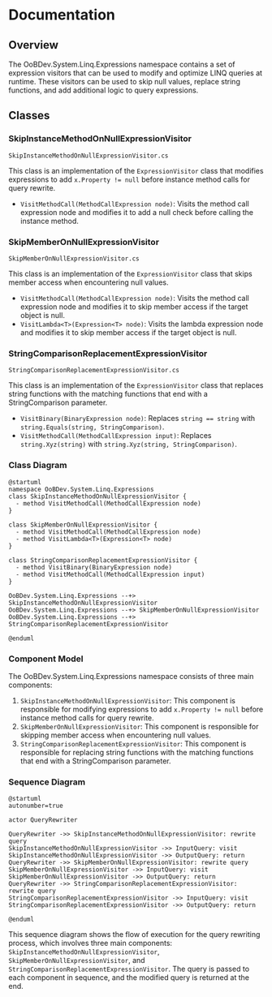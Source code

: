 # Documentation

## Overview

The OoBDev.System.Linq.Expressions namespace contains a set of expression visitors that can be used to modify and optimize LINQ queries at runtime. These visitors can be used to skip null values, replace string functions, and add additional logic to query expressions.

## Classes

### SkipInstanceMethodOnNullExpressionVisitor

```SkipInstanceMethodOnNullExpressionVisitor.cs```

This class is an implementation of the `ExpressionVisitor` class that modifies expressions to add `x.Property != null` before instance method calls for query rewrite.

* `VisitMethodCall(MethodCallExpression node)`: Visits the method call expression node and modifies it to add a null check before calling the instance method.

### SkipMemberOnNullExpressionVisitor

```SkipMemberOnNullExpressionVisitor.cs```

This class is an implementation of the `ExpressionVisitor` class that skips member access when encountering null values.

* `VisitMethodCall(MethodCallExpression node)`: Visits the method call expression node and modifies it to skip member access if the target object is null.
* `VisitLambda<T>(Expression<T> node)`: Visits the lambda expression node and modifies it to skip member access if the target object is null.

### StringComparisonReplacementExpressionVisitor

```StringComparisonReplacementExpressionVisitor.cs```

This class is an implementation of the `ExpressionVisitor` class that replaces string functions with the matching functions that end with a StringComparison parameter.

* `VisitBinary(BinaryExpression node)`: Replaces `string == string` with `string.Equals(string, StringComparison)`.
* `VisitMethodCall(MethodCallExpression input)`: Replaces `string.Xyz(string)` with `string.Xyz(string, StringComparison)`.

### Class Diagram

```plantuml
@startuml
namespace OoBDev.System.Linq.Expressions
class SkipInstanceMethodOnNullExpressionVisitor {
  - method VisitMethodCall(MethodCallExpression node)
}

class SkipMemberOnNullExpressionVisitor {
  - method VisitMethodCall(MethodCallExpression node)
  - method VisitLambda<T>(Expression<T> node)
}

class StringComparisonReplacementExpressionVisitor {
  - method VisitBinary(BinaryExpression node)
  - method VisitMethodCall(MethodCallExpression input)
}

OoBDev.System.Linq.Expressions --+> SkipInstanceMethodOnNullExpressionVisitor
OoBDev.System.Linq.Expressions --+> SkipMemberOnNullExpressionVisitor
OoBDev.System.Linq.Expressions --+> StringComparisonReplacementExpressionVisitor

@enduml
```

### Component Model

The OoBDev.System.Linq.Expressions namespace consists of three main components:

1. `SkipInstanceMethodOnNullExpressionVisitor`: This component is responsible for modifying expressions to add `x.Property != null` before instance method calls for query rewrite.
2. `SkipMemberOnNullExpressionVisitor`: This component is responsible for skipping member access when encountering null values.
3. `StringComparisonReplacementExpressionVisitor`: This component is responsible for replacing string functions with the matching functions that end with a StringComparison parameter.

### Sequence Diagram

```plantuml
@startuml
autonumber=true

actor QueryRewriter

QueryRewriter ->> SkipInstanceMethodOnNullExpressionVisitor: rewrite query
SkipInstanceMethodOnNullExpressionVisitor ->> InputQuery: visit
SkipInstanceMethodOnNullExpressionVisitor ->> OutputQuery: return
QueryRewriter ->> SkipMemberOnNullExpressionVisitor: rewrite query
SkipMemberOnNullExpressionVisitor ->> InputQuery: visit
SkipMemberOnNullExpressionVisitor ->> OutputQuery: return
QueryRewriter ->> StringComparisonReplacementExpressionVisitor: rewrite query
StringComparisonReplacementExpressionVisitor ->> InputQuery: visit
StringComparisonReplacementExpressionVisitor ->> OutputQuery: return

@enduml
```

This sequence diagram shows the flow of execution for the query rewriting process, which involves three main components: `SkipInstanceMethodOnNullExpressionVisitor`, `SkipMemberOnNullExpressionVisitor`, and `StringComparisonReplacementExpressionVisitor`. The query is passed to each component in sequence, and the modified query is returned at the end.